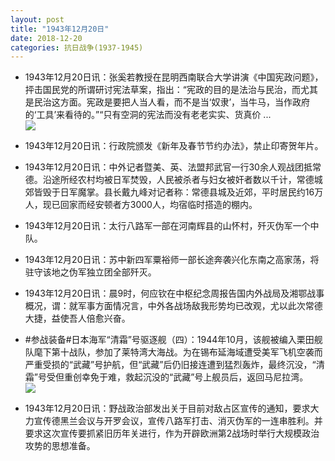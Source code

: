 ```yaml
---
layout: post
title: "1943年12月20日"
date: 2018-12-20
categories: 抗日战争(1937-1945)
---
```


<meta name="referrer" content="no-referrer" />

- 1943年12月20日讯：张奚若教授在昆明西南联合大学讲演《中国宪政问题》，抨击国民党的所谓研讨宪法草案，指出：“宪政的目的是法治与民治，而尤其是民治这方面。宪政是要把人当人看，而不是当‘奴隶’，当牛马，当作政府的‘工具’来看待的。”“只有空洞的宪法而没有老老实实、货真价 ... <br/><img src="https://wx1.sinaimg.cn/large/aca367d8ly1fydk51zagsj20c809z0ss.jpg" />

- 1943年12月20日讯：行政院颁发《新年及春节节约办法》，禁止印寄贺年片。 

- 1943年12月20日讯：中外记者暨美、英、法盟邦武官一行30余人观战团抵常德。沿途所经农村均被日军焚毁，人民被杀者与妇女被奸者数以千计，常德城郊皆毁于日军魔掌。县长戴九峰对记者称：常德县城及近郊，平时居民约16万人，现已回家而经安顿者方3000人，均宿临时搭造的棚内。 

- 1943年12月20日讯：太行八路军一部在河南辉县的山怀村，歼灭伪军一个中队。 

- 1943年12月20日讯：苏中新四军粟裕师一部长途奔袭兴化东南之高家荡，将驻守该地之伪军独立团全部歼灭。 

- 1943年12月20日讯：晨9时，何应钦在中枢纪念周报告国内外战局及湘鄂战事概况，谓：就军事方面情况言，中外各战场敌我形势均已改观，尤以此次常德大捷，益使吾人倍愈兴奋。 

- #参战装备#日本海军“清霜”号驱逐舰（四）：1944年10月，该舰被编入栗田舰队麾下第十战队，参加了莱特湾大海战。为在锡布延海域遭受美军飞机空袭而严重受损的“武藏”号护航，但“武藏”后仍旧接连遭到猛烈轰炸，最终沉没，“清霜”号受但重创幸免于难，救起沉没的“武藏”号上舰员后，返回马尼拉湾。 <br/><img src="https://wx2.sinaimg.cn/large/aca367d8ly1fyczc03ppnj20db07w0u5.jpg" />

- 1943年12月20日讯：野战政治部发出关于目前对敌占区宣传的通知，要求大力宣传德黑兰会议与开罗会议，宣传八路军打击、消灭伪军的一连串胜利。并要求这次宣传要抓紧旧历年关进行，作为开辟欧洲第2战场时举行大规模政治攻势的思想准备。 

